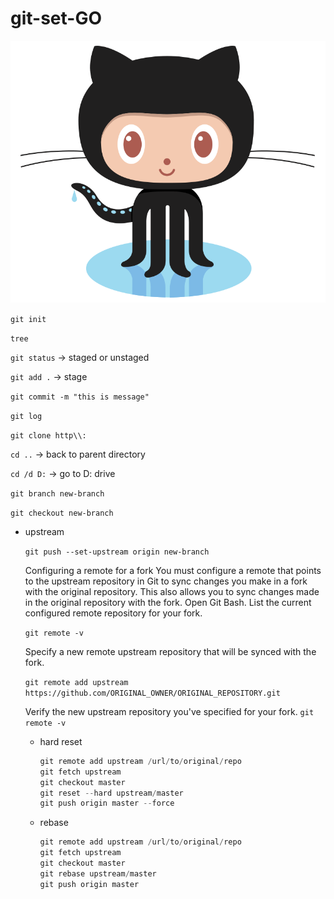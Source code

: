 
#  git-set-GO

![octocat](octocat.png)
 
`git init`

`tree`

`git status` → staged or unstaged

`git add .` → stage

`git commit -m "this is message"`

`git log`

`git clone http\\:` 

`cd ..` → back to parent directory

`cd /d D:` → go to D: drive

`git branch new-branch`

`git checkout new-branch`

- upstream

    `git push --set-upstream origin new-branch` 

    Configuring a remote for a fork
    You must configure a remote that points to the upstream repository in Git to sync changes you make in a fork with the original repository. This also allows you to sync changes made in the original repository with the fork.
    Open Git Bash.
    List the current configured remote repository for your fork.

    `git remote -v`

    Specify a new remote upstream repository that will be synced with the fork.

     `git remote add upstream https://github.com/ORIGINAL_OWNER/ORIGINAL_REPOSITORY.git`

    Verify the new upstream repository you've specified for your fork.
    `git remote -v`

    - hard reset

        ```powershell
        git remote add upstream /url/to/original/repo
        git fetch upstream
        git checkout master
        git reset --hard upstream/master  
        git push origin master --force
        ```

    - rebase

        ```powershell
        git remote add upstream /url/to/original/repo
        git fetch upstream
        git checkout master
        git rebase upstream/master 
        git push origin master
        ```
